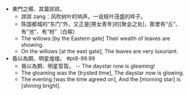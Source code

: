 - 東門之楊、其葉牂牂。
    - 牂牂 zang：风吹树叶的响声。一说枝叶茂盛的样子。
    - 陈国都城的“东门”外，又正是[男女青年]的[聚会之处]，那里有“丘”、有“池”、有“枌”（白榆）
    - The willows [by the Eastern gate]
Their wealth of leaves are showing.
    - On the willows [at the east gate],
The leaves are very luxuriant.
- 昏以為期、明星煌煌。 #pt8-99.99
    - 昏以為期、明星晢晢。 -- The daystar now is gleaming!
    - The gloaming was the [trysted time],
The daystar now is glowing.
    - The evening [was the time agreed on],
And the [morning star] is [shining bright].
